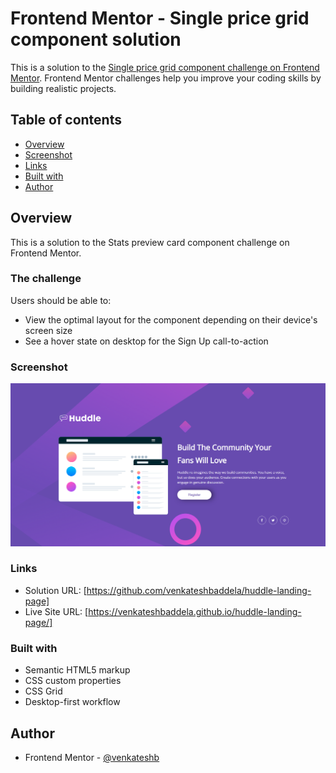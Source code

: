# Frontend Mentor - Single price grid component solution

This is a solution to the [Single price grid component challenge on Frontend Mentor](https://www.frontendmentor.io/challenges/single-price-grid-component-5ce41129d0ff452fec5abbbc). Frontend Mentor challenges help you improve your coding skills by building realistic projects.

## Table of contents

- [Overview](#overview)
- [Screenshot](#screenshot)
- [Links](#links)
- [Built with](#built-with)
- [Author](#author)

## Overview

This is a solution to the Stats preview card component challenge on Frontend Mentor.

### The challenge

Users should be able to:

- View the optimal layout for the component depending on their device's screen size
- See a hover state on desktop for the Sign Up call-to-action

### Screenshot

![](screenshot/screenshot.png)

### Links

- Solution URL: [https://github.com/venkateshbaddela/huddle-landing-page]
- Live Site URL: [https://venkateshbaddela.github.io/huddle-landing-page/]

### Built with

- Semantic HTML5 markup
- CSS custom properties
- CSS Grid
- Desktop-first workflow

## Author

- Frontend Mentor - [@venkateshb](https://www.frontendmentor.io/profile/yourusername)
